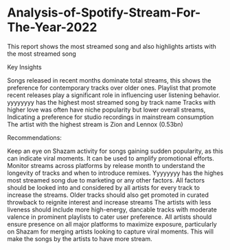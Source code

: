 # Analysis-of-Spotify-Stream-For-The-Year-2022
 This report shows the most streamed song and also highlights artists with the most streamed song


Key Insights

Songs released in recent months dominate total streams, this shows the preference for contemporary tracks over older ones. Playlist that promote recent releases play a significant role in influencing user listening behavior.
yyyyyyyy has the highest most streamed song by track name
Tracks with higher love was often have niche popularity but lower overall streams, Indicating a preference for studio recordings in mainstream consumption 
The artist with the highest stream is Zion and Lennox (0.53bn)

Recommendations:

Keep an eye on Shazam activity for songs gaining sudden popularity, as this can indicate viral moments. It can be used to amplify promotional efforts.
Monitor streams across platforms by release month to understand the longevity of tracks and when to introduce remixes.
Yyyyyyyy has the highes most streamed song due to marketing or any other factors. All factors should be looked into and considered by all artists for every track to increase the streams.
Older tracks should also get promoted in curated throwback to reignite interest and increase streams
The artists with less liveness should include more high-energy, dancable tracks with moderate valence in prominent playlists to cater user preference.
All artists should ensure presence on all major platforms to maximize exposure, particularly on Shazam for merging artists looking to capture viral moments. This will make the songs by the artists to have more stream.


 

